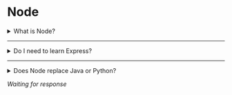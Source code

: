 # Node 

<details>
<summary>What is Node?</summary>
  
Node (more formally _Node.js_) is a runtime executed as a process on your computer which can run JavaScript code.

After downloading it from [its homepage](https://nodejs.org/en/) or better installing it through [your operating systems package manager](https://nodejs.org/en/download/package-manager/) (e.g. on Ubuntu `curl -sL https://deb.nodesource.com/setup_11.x | sudo -E bash -; sudo apt-get install -y nodejs`) you then have a program called `node` which you can invoke from the command line:

    node -e 'console.log(Math.random())'

will print a random float on the console.

You can also execute a JavaScript file like this:

    echo 'console.log(Math.random())' > random.js
    node random.js

_Node.js_ is similar to the JavaScript engine in your browers in the sense that it understands the same language. But when it comes to writing software with it, it is very different. You will very quickly encounter a package manager like [npm](https://docs.npmjs.com/about-npm/) to pull in libraries which you need for your project. These dependencies are managed through a file called [`package.json`](https://flaviocopes.com/package-json/) which you will find in basically every Node.js project folder.

</details>

----

<details>
<summary>Do I need to learn Express?</summary>
  
Express is the leading Node.js web framework right now. By learning Express you get the advantage of a huge community, great documentation and little trouble finding reusable components or libraries for express itself.

In spite of this, you can also choose another backend framework. Other popular frameworks are for example Hapi.js, Meteor.js or Koa.

</details>

----

<details>
<summary>Does Node replace Java or Python?</summary>
  
If you know the answer to this question, please submit a pull request with the answer.

</details>

_Waiting for response_
